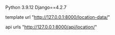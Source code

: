 Python 3.9.12
Django==4.2.7

template url "http://127.0.0.1:8000/location-data/"

api urls "http://127.0.0.1:8000/api/location/"